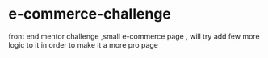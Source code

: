 # e-commerce-challenge
front end mentor challenge ,small e-commerce page , will try add few more logic to it in order to make it a more pro page
